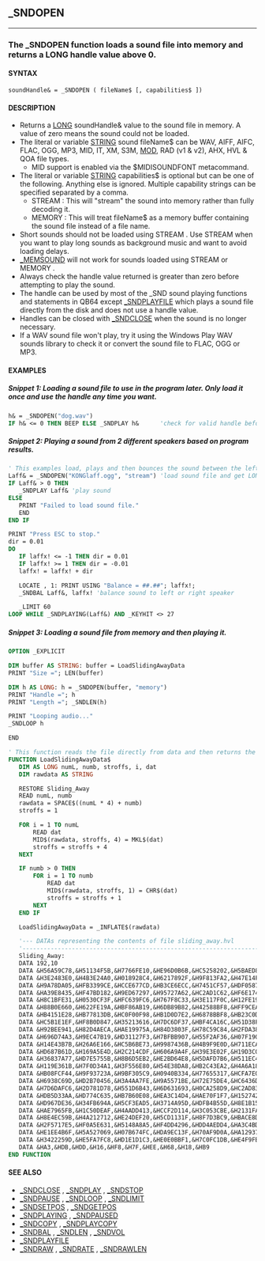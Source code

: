 ## _SNDOPEN
---

### The _SNDOPEN function loads a sound file into memory and returns a LONG handle value above 0.

#### SYNTAX

`soundHandle& = _SNDOPEN ( fileName$ [, capabilities$ ])`

#### DESCRIPTION
* Returns a [LONG](./LONG.md) soundHandle& value to the sound file in memory. A value of zero means the sound could not be loaded.
* The literal or variable [STRING](./STRING.md) sound fileName$ can be WAV, AIFF, AIFC, FLAC, OGG, MP3, MID, IT, XM, S3M, [MOD](./MOD.md), RAD (v1 & v2), AHX, HVL & QOA file types.
	* MID support is enabled via the $MIDISOUNDFONT metacommand.
* The literal or variable [STRING](./STRING.md) capabilities$ is optional but can be one of the following. Anything else is ignored. Multiple capability strings can be specified separated by a comma.
	* STREAM : This will "stream" the sound into memory rather than fully decoding it.
	* MEMORY : This will treat fileName$ as a memory buffer containing the sound file instead of a file name.
* Short sounds should not be loaded using STREAM . Use STREAM when you want to play long sounds as background music and want to avoid loading delays.
* [_MEMSOUND](./_MEMSOUND.md) will not work for sounds loaded using STREAM or MEMORY .
* Always check the handle value returned is greater than zero before attempting to play the sound.
* The handle can be used by most of the _SND sound playing functions and statements in QB64 except [_SNDPLAYFILE](./_SNDPLAYFILE.md) which plays a sound file directly from the disk and does not use a handle value.
* Handles can be closed with [_SNDCLOSE](./_SNDCLOSE.md) when the sound is no longer necessary.
* If a WAV sound file won't play, try it using the Windows Play WAV sounds library to check it or convert the sound file to FLAC, OGG or MP3.


#### EXAMPLES
##### Snippet 1: Loading a sound file to use in the program later. Only load it once and use the handle any time you want.
```vb
h& = _SNDOPEN("dog.wav")
IF h& <= 0 THEN BEEP ELSE _SNDPLAY h&      'check for valid handle before using!
```
  
##### Snippet 2: Playing a sound from 2 different speakers based on program results.
```vb
' This examples load, plays and then bounces the sound between the left and right channels
Laff& = _SNDOPEN("KONGlaff.ogg", "stream") 'load sound file and get LONG handle value
IF Laff& > 0 THEN
   _SNDPLAY Laff& 'play sound
ELSE
   PRINT "Failed to load sound file."
   END
END IF

PRINT "Press ESC to stop."
dir = 0.01
DO
   IF laffx! <= -1 THEN dir = 0.01
   IF laffx! >= 1 THEN dir = -0.01
   laffx! = laffx! + dir

   LOCATE , 1: PRINT USING "Balance = ##.##"; laffx!;
   _SNDBAL Laff&, laffx! 'balance sound to left or right speaker

   _LIMIT 60
LOOP WHILE _SNDPLAYING(Laff&) AND _KEYHIT <> 27
```
  
##### Snippet 3: Loading a sound file from memory and then playing it.
```vb
OPTION _EXPLICIT

DIM buffer AS STRING: buffer = LoadSlidingAwayData
PRINT "Size ="; LEN(buffer)

DIM h AS LONG: h = _SNDOPEN(buffer, "memory")
PRINT "Handle ="; h
PRINT "Length ="; _SNDLEN(h)

PRINT "Looping audio..."
_SNDLOOP h

END

' This function reads the file directly from data and then returns the decompressed data
FUNCTION LoadSlidingAwayData$
   DIM AS LONG numL, numb, stroffs, i, dat
   DIM rawdata AS STRING

   RESTORE Sliding_Away
   READ numL, numb
   rawdata = SPACE$((numL * 4) + numb)
   stroffs = 1

   FOR i = 1 TO numL
       READ dat
       MID$(rawdata, stroffs, 4) = MKL$(dat)
       stroffs = stroffs + 4
   NEXT

   IF numb > 0 THEN
       FOR i = 1 TO numb
           READ dat
           MID$(rawdata, stroffs, 1) = CHR$(dat)
           stroffs = stroffs + 1
       NEXT
   END IF

   LoadSlidingAwayData = _INFLATE$(rawdata)

   '--- DATAs representing the contents of file sliding_away.hvl
   '---------------------------------------------------------------------
   Sliding_Away:
   DATA 192,10
   DATA &H56A59C78,&H51134F5B,&H7766FE10,&HE96D0B6B,&HC5258202,&H5BAED8BA,&H840A956B,&HFBB240F8
   DATA &H3E2483E0,&H4B3E24A0,&H018928C4,&H6217892F,&H9F813FA2,&H47E14FC0,&H3D1356F1,&HED9D9EB7
   DATA &H9A78DA05,&HFB3399CE,&HCCE677CD,&HB3CE6ECC,&H7451CF57,&HDF05877E,&H02F0F2DF,&H0F297204
   DATA &HA39E8435,&HF47BD182,&H9ED67297,&H95727A62,&HC2AD1C62,&HF6E174BD,&HFC52E2CC,&HCDF31E7B
   DATA &H8C1BFE31,&H0530CF3F,&HFC639FC6,&H767F8C33,&H3E117F0C,&H12FE196E,&HFC3551E6,&HC5602C65
   DATA &H88B0E660,&H622FE19A,&HBF86AB19,&H6DB89B82,&H42588BF8,&HFF9CEADD,&HFE69F88E,&HFE8E0AA2
   DATA &HB4151E28,&HB77813DB,&HC0F00F98,&HB1D0D7E2,&H6878BBF8,&HB23C0DF1,&H2DD626F8,&HE2D7443E
   DATA &HC5B1E1EF,&HF8B0D847,&H35213616,&H7DC6DF37,&HBF4CA16C,&H51D38F90,&H988C1126,&H6396662B
   DATA &H92BEE941,&H82D4AECA,&HAE19975A,&H84D3803F,&H78C59C84,&H2FDA3819,&H91FEB274,&HBD99B759
   DATA &H696D74A3,&H9EC47B19,&HD31127F3,&H7BFBB907,&H55F2AF36,&H07F1906A,&H48D709CE,&H28535583
   DATA &H14E43B7B,&H26A6E166,&HC5B6BE73,&H9987436B,&H4B9F9E0D,&H711ECA4F,&H1F8A569A,&H4C4C7F8E
   DATA &HD687B61D,&H169A5E4D,&H2C214CDF,&H606A9A4F,&H39E3E02F,&H19D3C0E2,&HBB2BA06B,&H44260BBA
   DATA &H36837A77,&HD7E5755B,&H8B6D5EB2,&HE2BD64E8,&H5DAFD7B6,&H511EC46B,&H28D99976,&HB2229E54
   DATA &H119E361B,&H7F0D34A1,&H3F556E80,&H54E38DA8,&HB2C43EA2,&H4A6A18AA,&H6D68D8AE,&HDD4B1A0F
   DATA &HB08FCF44,&H9F93723A,&H9BF305C9,&H0940B334,&H77655317,&HCFA7E047,&H1FABC0EE,&HB2C99E6B
   DATA &H6938C69D,&HD2B70456,&H3A4AA7FE,&H9A5571BE,&H72E75DE4,&HC6436D54,&H63C88D17,&H3B1E4C6B
   DATA &H7D6DAFC6,&H2D781D78,&H551D6B43,&H6D631693,&H0CA258D9,&HC2AD8353,&HDBED2EA1,&HE7D494D6
   DATA &HDB5D33AA,&HD774C635,&HB7B60E08,&HEA3C14D4,&HAE70F1F7,&H15274254,&H20DB7E57,&HDF3624DB
   DATA &HD967DE36,&H34FB694A,&H5CF3EAD5,&H3714A95D,&HDFB4B55D,&H8E1B15F5,&HD4C09FBB,&HB2E5593E
   DATA &HAE7965FB,&H1C50DEAF,&H4AADD413,&HCCF2D114,&H3C053CBE,&H2131FA2A,&HA86FB8EF,&H8B5EE49A
   DATA &H8E4EC59B,&H4A212712,&HE24DEF20,&H5CD1131F,&H8F7D3BC9,&HBACE8D52,&H48140715,&HF214BADF
   DATA &H2F5717E5,&HF0A5E631,&H5148A8A5,&HF4DD4296,&HDD4AEDD4,&HA3C4BD17,&HB991EF24,&H2C4E0200
   DATA &HE1EE4B6F,&H5A527069,&H07B674FC,&HDA9EC13F,&H70AF9D0A,&HA12937B6,&H196D4427,&H8BD50886
   DATA &H3422259D,&HE5FA7FC8,&HD1E1D1C3,&HE0E0BBF1,&H7C0FC1DB,&HE4F9FB7F,&H760F5838,&H63EEEE5F
   DATA &HA3,&HDB,&HDD,&H16,&HF8,&H7F,&HEE,&H68,&H18,&HB9
END FUNCTION
```
  


#### SEE ALSO
* [_SNDCLOSE](./_SNDCLOSE.md) , [_SNDPLAY](./_SNDPLAY.md) , [_SNDSTOP](./_SNDSTOP.md)
* [_SNDPAUSE](./_SNDPAUSE.md) , [_SNDLOOP](./_SNDLOOP.md) , [_SNDLIMIT](./_SNDLIMIT.md)
* [_SNDSETPOS](./_SNDSETPOS.md) , [_SNDGETPOS](./_SNDGETPOS.md)
* [_SNDPLAYING](./_SNDPLAYING.md) , [_SNDPAUSED](./_SNDPAUSED.md)
* [_SNDCOPY](./_SNDCOPY.md) , [_SNDPLAYCOPY](./_SNDPLAYCOPY.md)
* [_SNDBAL](./_SNDBAL.md) , [_SNDLEN](./_SNDLEN.md) , [_SNDVOL](./_SNDVOL.md)
* [_SNDPLAYFILE](./_SNDPLAYFILE.md)
* [_SNDRAW](./_SNDRAW.md) , [_SNDRATE](./_SNDRATE.md) , [_SNDRAWLEN](./_SNDRAWLEN.md)
